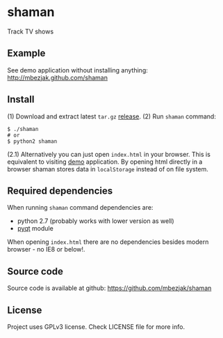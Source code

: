 # shaman
Track TV shows

## Example
See demo application without installing anything:
http://mbezjak.github.com/shaman

## Install
(1) Download and extract latest `tar.gz`
[release](https://github.com/mbezjak/shaman/archives/master). (2) Run `shaman`
command:

    $ ./shaman
    # or
    $ python2 shaman

(2.1) Alternatively you can just open `index.html` in your browser. This is
equivalent to visiting [demo](http://mbezjak.github.com/shaman/) application. By
opening html directly in a browser shaman stores data in `localStorage` instead
of on file system.

## Required dependencies
When running `shaman` command dependencies are:

 * python 2.7 (probably works with lower version as well)
 * [pyqt](http://riverbankcomputing.co.uk/software/pyqt/intro) module

When opening `index.html` there are no dependencies besides modern browser - no
IE8 or below!.

## Source code
Source code is available at github: https://github.com/mbezjak/shaman

## License
Project uses GPLv3 license. Check LICENSE file for more info.
